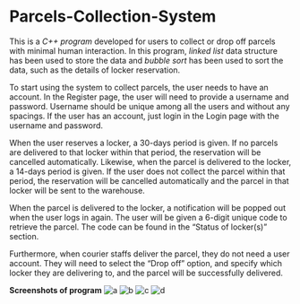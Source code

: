 # Parcels-Collection-System

This is a *C++ program* developed for users to collect or drop off parcels with minimal human interaction. In this program, *linked list* data structure has been used to store the data and *bubble sort* has been used to sort the data, such as the details of locker reservation.

To start using the system to collect parcels, the user needs to have an account. In the Register page, the user will need to provide a username and password. Username should be unique among all the users and without any spacings. If the user has an account, just login in the Login page with the username and password. 

When the user reserves a locker, a 30-days period is given. If no parcels are delivered to that locker within that period, the reservation will be cancelled automatically. Likewise, when the parcel is delivered to the locker, a 14-days period is given. If the user does not collect the parcel within that period, the reservation will be cancelled automatically and the parcel in that locker will be sent to the warehouse. 

When the parcel is delivered to the locker, a notification will be popped out when the user logs in again. The user will be given a 6-digit unique code to retrieve the parcel. The code can be found in the “Status of locker(s)” section. 

Furthermore, when courier staffs deliver the parcel, they do not need a user account. They will need to select the “Drop off” option, and specify which locker they are delivering to, and the parcel will be successfully delivered.  

**Screenshots of program**
![a](https://user-images.githubusercontent.com/93151327/200510347-f664e67f-3a8b-4bfc-bf18-e684bda22c6d.jpg)
![b](https://user-images.githubusercontent.com/93151327/200510361-fd4f4709-a100-4055-9dc8-331a9526c72f.jpg)
![c](https://user-images.githubusercontent.com/93151327/200510382-c22a9b6a-47dc-4e45-b2a1-e736ed6b80ce.jpg)
![d](https://user-images.githubusercontent.com/93151327/200510395-9e70b6c7-426b-4ef8-b800-bcb74d8a42ed.jpg)
